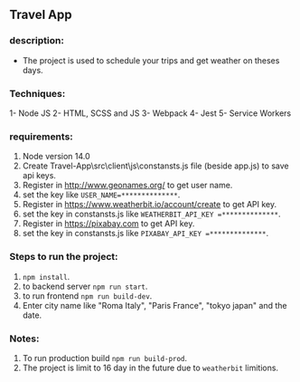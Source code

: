 ## Travel App

### description:
* The project is used to schedule your trips and get weather on theses days.

### Techniques: 
1- Node JS
2- HTML, SCSS and JS
3- Webpack
4- Jest
5- Service Workers

### requirements:
 1. Node version 14.0
 2. Create Travel-App\src\client\js\constansts.js file (beside app.js) to save api keys.
 3. Register in http://www.geonames.org/ to get user name.
 4. set the key like `USER_NAME=**************`.
 5. Register in https://www.weatherbit.io/account/create to get API key.
 6. set the key in constansts.js like `WEATHERBIT_API_KEY =**************`.
 7. Register in https://pixabay.com to get API key.
 8. set the key in constansts.js like `PIXABAY_API_KEY =**************`.

### Steps to run the project: 
 1. `npm install`.
 2. to backend server `npm run start`.
 3. to run frontend `npm run build-dev`.
 4. Enter city name like "Roma Italy", "Paris France", "tokyo japan" and the date.

### Notes: 
 1. To run production build `npm run build-prod`.
 2. The project is limit to 16 day in the future due to `weatherbit` limitions.